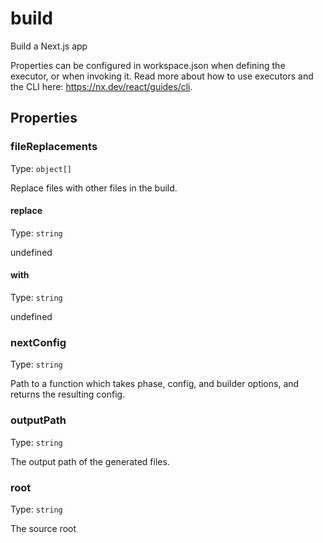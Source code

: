 # build

Build a Next.js app

Properties can be configured in workspace.json when defining the executor, or when invoking it.
Read more about how to use executors and the CLI here: https://nx.dev/react/guides/cli.

## Properties

### fileReplacements

Type: `object[]`

Replace files with other files in the build.

#### replace

Type: `string`

undefined

#### with

Type: `string`

undefined

### nextConfig

Type: `string`

Path to a function which takes phase, config, and builder options, and returns the resulting config.

### outputPath

Type: `string`

The output path of the generated files.

### root

Type: `string`

The source root
